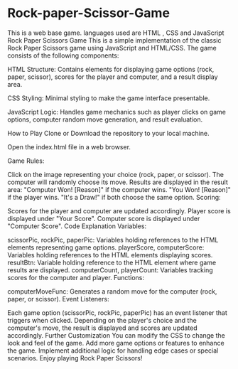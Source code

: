 # Rock-paper-Scissor-Game
This is a web base game. languages used are HTML , CSS and JavaScript
Rock Paper Scissors Game
This is a simple implementation of the classic Rock Paper Scissors game using JavaScript and HTML/CSS. The game consists of the following components:

HTML Structure: Contains elements for displaying game options (rock, paper, scissor), scores for the player and computer, and a result display area.

CSS Styling: Minimal styling to make the game interface presentable.

JavaScript Logic: Handles game mechanics such as player clicks on game options, computer random move generation, and result evaluation.

How to Play
Clone or Download the repository to your local machine.

Open the index.html file in a web browser.

Game Rules:

Click on the image representing your choice (rock, paper, or scissor).
The computer will randomly choose its move.
Results are displayed in the result area:
"Computer Won! [Reason]" if the computer wins.
"You Won! [Reason]" if the player wins.
"It's a Draw!" if both choose the same option.
Scoring:

Scores for the player and computer are updated accordingly.
Player score is displayed under "Your Score".
Computer score is displayed under "Computer Score".
Code Explanation
Variables:

scissorPic, rockPic, paperPic: Variables holding references to the HTML elements representing game options.
playerScore, computerScore: Variables holding references to the HTML elements displaying scores.
resultBtn: Variable holding reference to the HTML element where game results are displayed.
computerCount, playerCount: Variables tracking scores for the computer and player.
Functions:

computerMoveFunc: Generates a random move for the computer (rock, paper, or scissor).
Event Listeners:

Each game option (scissorPic, rockPic, paperPic) has an event listener that triggers when clicked.
Depending on the player's choice and the computer's move, the result is displayed and scores are updated accordingly.
Further Customization
You can modify the CSS to change the look and feel of the game.
Add more game options or features to enhance the game.
Implement additional logic for handling edge cases or special scenarios.
Enjoy playing Rock Paper Scissors!
